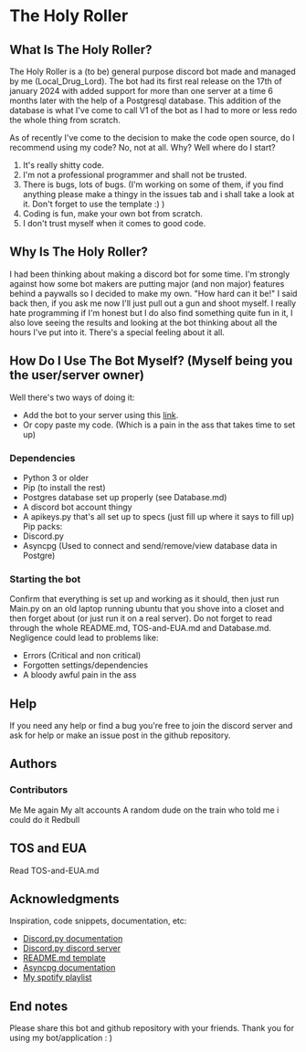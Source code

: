 # The Holy Roller

## What Is The Holy Roller?

The Holy Roller is a (to be) general purpose discord bot made and managed by me (Local_Drug_Lord). The bot had its first real release on the 17th of january 2024 with added support for more than one server at a time 6 months later with the help of a Postgresql database. This addition of the database is what I've come to call V1 of the bot as I had to more or less redo the whole thing from scratch.

As of recently I've come to the decision to make the code open source, do I recommend using my code? No, not at all. Why? Well where do I start?

1. It's really shitty code.
2. I'm not a professional programmer and shall not be trusted.
3. There is bugs, lots of bugs. (I'm working on some of them, if you find anything please make a thingy in the issues tab and i shall take a look at it. Don't forget to use the template :) )
4. Coding is fun, make your own bot from scratch.
5. I don't trust myself when it comes to good code.

## Why Is The Holy Roller?

I had been thinking about making a discord bot for some time. I'm strongly against how some bot makers are putting major (and non major) features behind a paywalls so I decided to make my own. "How hard can it be!" I said back then, if you ask me now I'll just pull out a gun and shoot myself. I really hate programming if I'm honest but I do also find something quite fun in it, I also love seeing the results and looking at the bot thinking about all the hours I've put into it. There's a special feeling about it all.

## How Do I Use The Bot Myself? (Myself being you the user/server owner)

Well there's two ways of doing it:

- Add the bot to your server using this [link](https://discord.com/oauth2/authorize?client_id=1197233793640177726).
- Or copy paste my code. (Which is a pain in the ass that takes time to set up)

### Dependencies

- Python 3 or older
- Pip (to install the rest)
- Postgres database set up properly (see Database.md)
- A discord bot account thingy
- A apikeys.py that's all set up to specs (just fill up where it says to fill up)
Pip packs:
- Discord.py
- Asyncpg (Used to connect and send/remove/view database data in Postgre)

### Starting the bot

Confirm that everything is set up and working as it should, then just run Main.py on an old laptop running ubuntu that you shove into a closet and then forget about (or just run it on a real server).
Do not forget to read through the whole README.md, TOS-and-EUA.md and Database.md. Negligence could lead to problems like:

- Errors (Critical and non critical)
- Forgotten settings/dependencies
- A bloody awful pain in the ass

## Help

If you need any help or find a bug you're free to join the discord server and ask for help or make an issue post in the github repository.

## Authors

### Contributors

Me
Me again
My alt accounts
A random dude on the train who told me i could do it
Redbull

## TOS and EUA

Read TOS-and-EUA.md

## Acknowledgments

Inspiration, code snippets, documentation, etc:

- [Discord.py documentation](https://discordpy.readthedocs.io/en/stable/index.html)
- [Discord.py discord server](https://discord.com/invite/r3sSKJJ)
- [README.md template](https://gist.github.com/DomPizzie/7a5ff55ffa9081f2de27c315f5018afc)
- [Asyncpg documentation](https://magicstack.github.io/asyncpg/current/)
- [My spotify playlist](https://open.spotify.com/playlist/4ucmV3XcBeyBmecSm0WXCT?si=ec23a89b06944007)

## End notes

Please share this bot and github repository with your friends.
Thank you for using my bot/application : )
